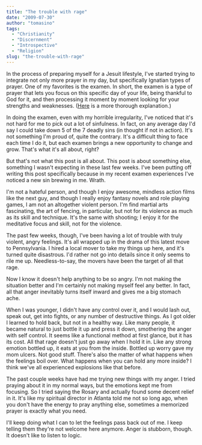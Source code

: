 ```yaml
---
title: "The trouble with rage"
date: "2009-07-30"
author: "tomasino"
tags:
  - "Christianity"
  - "Discernment"
  - "Introspective"
  - "Religion"
slug: "the-trouble-with-rage"
---
```


In the process of preparing myself for a Jesuit lifestyle, I've started
trying to integrate not only more prayer in my day, but specifically
Ignatian types of prayer. One of my favorites is the examen. In short,
the examen is a type of prayer that lets you focus on this specific day
of your life, being thankful to God for it, and then processing it
moment by moment looking for your strengths and weaknesses. ([Here][] is
a more thorough explanation.)

In doing the examen, even with my horrible irregularity, I've noticed
that it's not hard for me to pick out a lot of sinfulness. In fact, on
any average day I'd say I could take down 5 of the 7 deadly sins (in
thought if not in action). It's not something I'm proud of, quite the
contrary. It's a difficult thing to face each time I do it, but each
examen brings a new opportunity to change and grow. That's what it's all
about, right?

But that's not what this post is all about. This post is about something
else, something I wasn't expecting in these last few weeks. I've been
putting off writing this post specifically because in my recent examen
experiences I've noticed a new sin brewing in me. Wrath.

I'm not a hateful person, and though I enjoy awesome, mindless action
films like the next guy, and though I really enjoy fantasy novels and
role playing games, I am not an altogether violent person. I'm find
martial arts fascinating, the art of fencing, in particular, but not for
its violence as much as its skill and technique. It's the same with
shooting; I enjoy it for the meditative focus and skill, not for the
violence.

The past few weeks, though, I've been having a lot of trouble with truly
violent, angry feelings. It's all wrapped up in the drama of this latest
move to Pennsylvania. I hired a local mover to take my things up here,
and it's turned quite disastrous. I'd rather not go into details since
it only seems to rile me up. Needless-to-say, the movers have been the
target of all that rage.

Now I know it doesn't help anything to be so angry. I'm not making the
situation better and I'm certainly not making myself feel any better. In
fact, all that anger inevitably turns itself inward and gives me a big
stomach ache.

When I was younger, I didn't have any control over it, and I would lash
out, speak out, get into fights, or any number of destructive things. As
I got older I learned to hold back, but not in a healthy way. Like many
people, it became natural to just bottle it up and press it down,
smothering the anger with self control. It seems like a functional
method at first glance, but it has its cost. All that rage doesn't just
go away when I hold it in. Like any strong emotion bottled up, it eats
at you from the inside. Bottled up worry gave my mom ulcers. Not good
stuff. There's also the matter of what happens when the feelings boil
over. What happens when you can hold any more inside? I think we've all
experienced explosions like that before.

The past couple weeks have had me trying new things with my anger. I
tried praying about it in my normal ways, but the emotions kept me from
focusing. So I tried saying the Rosary and actually found some decent
relief in it. It's like my spiritual director in Atlanta told me not so
long ago, when you don't have the energy to pray anything else,
sometimes a memorized prayer is exactly what you need.

I'll keep doing what I can to let the feelings pass back out of me. I
keep telling them they're not welcome here anymore. Anger is stubborn,
though. It doesn't like to listen to logic.

  [Here]: https://norprov.org/spirituality/ignatianprayer.htm
